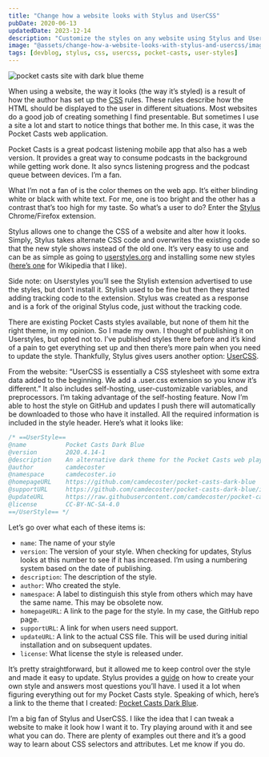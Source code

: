 ```yaml
---
title: "Change how a website looks with Stylus and UserCSS"
pubDate: 2020-06-13
updatedDate: 2023-12-14
description: "Customize the styles on any website using Stylus and UserCSS"
image: "@assets/change-how-a-website-looks-with-stylus-and-usercss/images/pocket-casts-dark-blue.png"
tags: [devblog, stylus, css, usercss, pocket-casts, user-styles]
---
```


![pocket casts site with dark blue theme](@assets/change-how-a-website-looks-with-stylus-and-usercss/images/pocket-casts-dark-blue.png)

When using a website, the way it looks (the way it’s styled) is a result of how the author has set up the [CSS](https://developer.mozilla.org/en-US/docs/Web/CSS) rules. These rules describe how the HTML should be displayed to the user in different situations. Most websites do a good job of creating something I find presentable. But sometimes I use a site a lot and start to notice things that bother me. In this case, it was the Pocket Casts web application.

Pocket Casts is a great podcast listening mobile app that also has a web version. It provides a great way to consume podcasts in the background while getting work done. It also syncs listening progress and the podcast queue between devices. I’m a fan.

What I’m not a fan of is the color themes on the web app. It’s either blinding white or black with white text. For me, one is too bright and the other has a contrast that’s too high for my taste. So what’s a user to do? Enter the [Stylus](https://add0n.com/stylus.html) Chrome/Firefox extension.

Stylus allows one to change the CSS of a website and alter how it looks. Simply, Stylus takes alternate CSS code and overwrites the existing code so that the new style shows instead of the old one. It’s very easy to use and can be as simple as going to [userstyles.org](https://userstyles.org/) and installing some new styles ([here’s one](https://userstyles.org/styles/113617/wikipedia-1911-dark) for Wikipedia that I like).

Side note: on Userstyles you’ll see the Stylish extension advertised to use the styles, but don’t install it. Stylish used to be fine but then they started adding tracking code to the extension. Stylus was created as a response and is a fork of the original Stylus code, just without the tracking code.

There are existing Pocket Casts styles available, but none of them hit the right theme, in my opinion. So I made my own. I thought of publishing it on Userstyles, but opted not to. I’ve published styles there before and it’s kind of a pain to get everything set up and then there’s more pain when you need to update the style. Thankfully, Stylus gives users another option: [UserCSS](https://github.com/openstyles/stylus/wiki/Usercss).

From the website: “UserCSS is essentially a CSS stylesheet with some extra data added to the beginning. We add a .user.css extension so you know it’s different.” It also includes self-hosting, user-customizable variables, and preprocessors. I’m taking advantage of the self-hosting feature. Now I’m able to host the style on GitHub and updates I push there will automatically be downloaded to those who have it installed. All the required information is included in the style header. Here’s what it looks like:
```css
/* ==UserStyle==
@name           Pocket Casts Dark Blue
@version        2020.4.14-1
@description    An alternative dark theme for the Pocket Casts web player
@author         camdecoster
@namespace      camdecoster.io
@homepageURL    https://github.com/camdecoster/pocket-casts-dark-blue
@supportURL     https://github.com/camdecoster/pocket-casts-dark-blue/issues
@updateURL      https://raw.githubusercontent.com/camdecoster/pocket-casts-dark-blue/master/pocket-casts-dark-blue.user.css
@license        CC-BY-NC-SA-4.0
==/UserStyle== */
```

Let’s go over what each of these items is:
* `name`: The name of your style
* `version`: The version of your style. When checking for updates, Stylus looks at this number to see if it has increased. I’m using a numbering system based on the date of publishing.
* `description`: The description of the style.
* `author`: Who created the style.
* `namespace`: A label to distinguish this style from others which may have the same name. This may be obsolete now.
* `homepageURL`: A link to the page for the style. In my case, the GitHub repo page.
* `supportURL`: A link for when users need support.
* `updateURL`: A link to the actual CSS file. This will be used during initial installation and on subsequent updates.
* `license`: What license the style is released under.

It’s pretty straightforward, but it allowed me to keep control over the style and made it easy to update. Stylus provides a [guide](https://github.com/openstyles/stylus/wiki/Writing-styles) on how to create your own style and answers most questions you’ll have. I used it a lot when figuring everything out for my Pocket Casts style. Speaking of which, here’s a link to the theme that I created: [Pocket Casts Dark Blue](https://github.com/camdecoster/pocket-casts-dark-blue).

I’m a big fan of Stylus and UserCSS. I like the idea that I can tweak a website to make it look how I want it to. Try playing around with it and see what you can do. There are plenty of examples out there and it’s a good way to learn about CSS selectors and attributes. Let me know if you do.








